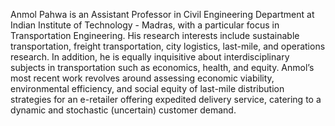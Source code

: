 Anmol Pahwa is an Assistant Professor in Civil Engineering Department at Indian Institute of Technology - Madras, with a particular focus in Transportation Engineering. His research interests include sustainable transportation, freight transportation, city logistics, last-mile, and operations research. In addition, he is equally inquisitive about interdisciplinary subjects in transportation such as economics, health, and equity. Anmol’s most recent work revolves around assessing economic viability, environmental efficiency, and social equity of last-mile distribution strategies for an e-retailer offering expedited delivery service, catering to a dynamic and stochastic (uncertain) customer demand.

<i class="ai ai-cv ai-3x"></i>
<i class="ai ai-google-scholar ai-3x"></i>